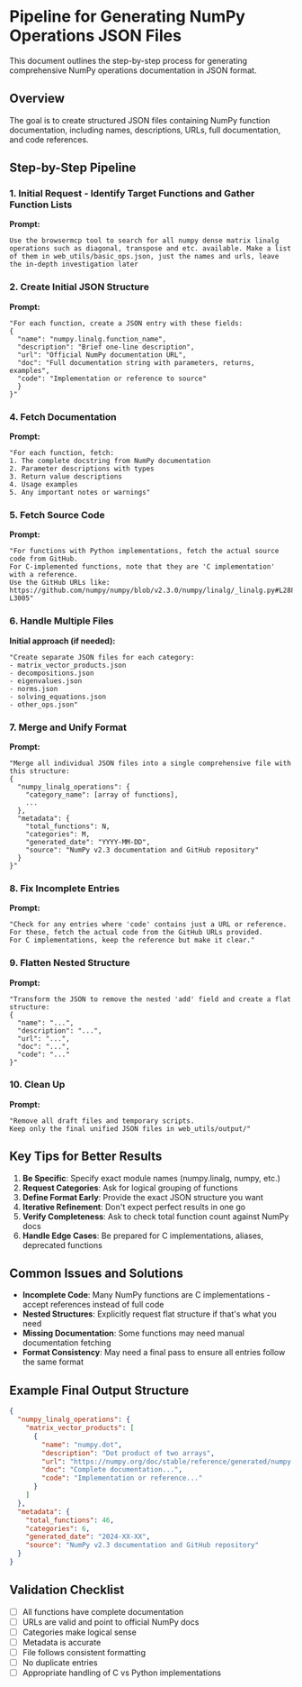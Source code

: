 # Pipeline for Generating NumPy Operations JSON Files

This document outlines the step-by-step process for generating comprehensive NumPy operations documentation in JSON format.

## Overview

The goal is to create structured JSON files containing NumPy function documentation, including names, descriptions, URLs, full documentation, and code references.

## Step-by-Step Pipeline

### 1. Initial Request - Identify Target Functions and Gather Function Lists

**Prompt:**
```
Use the browsermcp tool to search for all numpy dense matrix linalg operations such as diagonal, transpose and etc. available. Make a list of them in web_utils/basic_ops.json, just the names and urls, leave the in-depth investigation later
```

### 2. Create Initial JSON Structure

**Prompt:**
```
"For each function, create a JSON entry with these fields:
{
  "name": "numpy.linalg.function_name",
  "description": "Brief one-line description",
  "url": "Official NumPy documentation URL",
  "doc": "Full documentation string with parameters, returns, examples",
  "code": "Implementation or reference to source"
  }
}"
```

### 4. Fetch Documentation

**Prompt:**
```
"For each function, fetch:
1. The complete docstring from NumPy documentation
2. Parameter descriptions with types
3. Return value descriptions
4. Usage examples
5. Any important notes or warnings"
```

### 5. Fetch Source Code

**Prompt:**
```
"For functions with Python implementations, fetch the actual source code from GitHub.
For C-implemented functions, note that they are 'C implementation' with a reference.
Use the GitHub URLs like: https://github.com/numpy/numpy/blob/v2.3.0/numpy/linalg/_linalg.py#L2888-L3005"
```

### 6. Handle Multiple Files

**Initial approach (if needed):**
```
"Create separate JSON files for each category:
- matrix_vector_products.json
- decompositions.json
- eigenvalues.json
- norms.json
- solving_equations.json
- other_ops.json"
```

### 7. Merge and Unify Format

**Prompt:**
```
"Merge all individual JSON files into a single comprehensive file with this structure:
{
  "numpy_linalg_operations": {
    "category_name": [array of functions],
    ...
  },
  "metadata": {
    "total_functions": N,
    "categories": M,
    "generated_date": "YYYY-MM-DD",
    "source": "NumPy v2.3 documentation and GitHub repository"
  }
}"
```

### 8. Fix Incomplete Entries

**Prompt:**
```
"Check for any entries where 'code' contains just a URL or reference.
For these, fetch the actual code from the GitHub URLs provided.
For C implementations, keep the reference but make it clear."
```

### 9. Flatten Nested Structure

**Prompt:**
```
"Transform the JSON to remove the nested 'add' field and create a flat structure:
{
  "name": "...",
  "description": "...",
  "url": "...",
  "doc": "...",
  "code": "..."
}"
```

### 10. Clean Up

**Prompt:**
```
"Remove all draft files and temporary scripts.
Keep only the final unified JSON files in web_utils/output/"
```

## Key Tips for Better Results

1. **Be Specific**: Specify exact module names (numpy.linalg, numpy, etc.)
2. **Request Categories**: Ask for logical grouping of functions
3. **Define Format Early**: Provide the exact JSON structure you want
4. **Iterative Refinement**: Don't expect perfect results in one go
5. **Verify Completeness**: Ask to check total function count against NumPy docs
6. **Handle Edge Cases**: Be prepared for C implementations, aliases, deprecated functions

## Common Issues and Solutions

- **Incomplete Code**: Many NumPy functions are C implementations - accept references instead of full code
- **Nested Structures**: Explicitly request flat structure if that's what you need
- **Missing Documentation**: Some functions may need manual documentation fetching
- **Format Consistency**: May need a final pass to ensure all entries follow the same format

## Example Final Output Structure

```json
{
  "numpy_linalg_operations": {
    "matrix_vector_products": [
      {
        "name": "numpy.dot",
        "description": "Dot product of two arrays",
        "url": "https://numpy.org/doc/stable/reference/generated/numpy.dot.html",
        "doc": "Complete documentation...",
        "code": "Implementation or reference..."
      }
    ]
  },
  "metadata": {
    "total_functions": 46,
    "categories": 6,
    "generated_date": "2024-XX-XX",
    "source": "NumPy v2.3 documentation and GitHub repository"
  }
}
```

## Validation Checklist

- [ ] All functions have complete documentation
- [ ] URLs are valid and point to official NumPy docs
- [ ] Categories make logical sense
- [ ] Metadata is accurate
- [ ] File follows consistent formatting
- [ ] No duplicate entries
- [ ] Appropriate handling of C vs Python implementations
